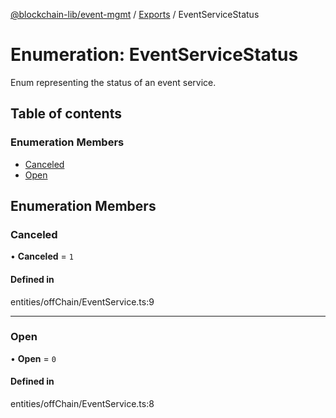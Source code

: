 [@blockchain-lib/event-mgmt](../README.md) / [Exports](../modules.md) / EventServiceStatus

# Enumeration: EventServiceStatus

Enum representing the status of an event service.

## Table of contents

### Enumeration Members

- [Canceled](EventServiceStatus.md#canceled)
- [Open](EventServiceStatus.md#open)

## Enumeration Members

### Canceled

• **Canceled** = ``1``

#### Defined in

entities/offChain/EventService.ts:9

___

### Open

• **Open** = ``0``

#### Defined in

entities/offChain/EventService.ts:8
